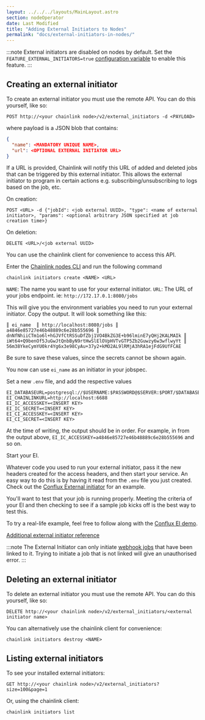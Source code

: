```yaml
---
layout: ../../../layouts/MainLayout.astro
section: nodeOperator
date: Last Modified
title: "Adding External Initiators to Nodes"
permalink: "docs/external-initiators-in-nodes/"
---
```


:::note
External initiators are disabled on nodes by default. Set the `FEATURE_EXTERNAL_INITIATORS=true` [configuration variable](/chainlink-nodes/configuration-variables/#feature_external_initiators) to enable this feature.
:::

## Creating an external initiator

To create an external initiator you must use the remote API. You can do this yourself, like so:

<!-- prettier-ignore -->
```text
POST http://<your chainlink node>/v2/external_initiators -d <PAYLOAD>
```

where payload is a JSON blob that contains:

<!-- prettier-ignore -->
```json
{
  "name": <MANDATORY UNIQUE NAME>,
  "url": <OPTIONAL EXTERNAL INITIATOR URL>
}
```

If a URL is provided, Chainlink will notify this URL of added and deleted jobs that can be triggered by this external initiator. This allows the external initiator to program in certain actions e.g. subscribing/unsubscribing to logs based on the job, etc.

On creation:

<!-- prettier-ignore -->
```text
POST <URL> -d {"jobId": <job external UUID>, "type": <name of external initiator>, "params": <optional arbitrary JSON specified at job creation time>}
```

On deletion:

<!-- prettier-ignore -->
```text
DELETE <URL>/<job external UUID>
```

You can use the chainlink client for convenience to access this API.

Enter the [Chainlink nodes CLI](/chainlink-nodes/miscellaneous/#execute-commands-running-docker) and run the following command

<!-- prettier-ignore -->
```shell
chainlink initiators create <NAME> <URL>
```

`NAME`: The name you want to use for your external initiator.
`URL`: The URL of your jobs endpoint. ie: `http://172.17.0.1:8080/jobs`

This will give you the environment variables you need to run your external initiator. Copy the output. It will look something like this:

```
║ ei_name  ║ http://localhost:8080/jobs ║ a4846e85727e46b48889c6e28b555696 ║ dnNfNhiiCTm1o6l+hGJVfCtRSSuDfZbj1VO4BkZG3E+b96lminE7yQHj2KALMAIk ║ iWt64+Q9benOf5JuGwJtQnbByN9rtHwSlElOVpHVTvGTP5Zb2Guwzy6w3wflwyYt ║ 56m38YkeCymYU0kr4Yg6x3e98CyAu+37y2+kMO2AL9lRMjA3hRA1ejFdG9UfFCAE
```

Be sure to save these values, since the secrets cannot be shown again.

You now can use `ei_name` as an initiator in your jobspec.

Set a new `.env` file, and add the respective values

```text
EI_DATABASEURL=postgresql://$USERNAME:$PASSWORD@$SERVER:$PORT/$DATABASE
EI_CHAINLINKURL=http://localhost:6688
EI_IC_ACCESSKEY=<INSERT KEY>
EI_IC_SECRET=<INSERT KEY>
EI_CI_ACCESSKEY=<INSERT KEY>
EI_CI_SECRET=<INSERT KEY>
```

At the time of writing, the output should be in order. For example, in from the output above, `EI_IC_ACCESSKEY=a4846e85727e46b48889c6e28b555696` and so on.

Start your EI.

Whatever code you used to run your external initiator, pass it the new headers created for the access headers, and then start your service. An easy way to do this is by having it read from the `.env` file you just created. Check out the <a href="https://github.com/Conflux-Network-Global/demo-cfx-chainlink" target="_blank">Conflux External initiator</a> for an example.

You'll want to test that your job is running properly. Meeting the criteria of your EI and then checking to see if a sample job kicks off is the best way to test this.

To try a real-life example, feel free to follow along with the <a href="https://www.youtube.com/watch?v=J8oJEp4qz5w">Conflux EI demo</a>.

<a href="https://github.com/smartcontractkit/chainlink/wiki/External-Initiators">Additional external initiator reference</a>

:::note
The External Initiator can only initiate [webhook jobs](/chainlink-nodes/oracle-jobs/job-types/webhook) that have been linked to it. Trying to initiate a job that is not linked will give an unauthorised error.
:::

## Deleting an external initiator

To delete an external initiator you must use the remote API. You can do this yourself, like so:

```text
DELETE http://<your chainlink node>/v2/external_initiators/<external initiator name>
```

You can alternatively use the chainlink client for convenience:

```shell
chainlink initiators destroy <NAME>
```

## Listing external initiators

To see your installed external initiators:

```text
GET http://<your chainlink node>/v2/external_initiators?size=100&page=1
```

Or, using the chainlink client:

```shell
chainlink initiators list
```
